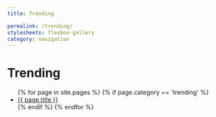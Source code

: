 ```yaml
---
title: Trending

permalink: /trending/
stylesheets: flexbox-gallery
category: navigation
---
```

# Trending
<ul class ="flex-container">
{% for page in site.pages %} 
    {% if page.category == 'trending' %}
      <li class ="flex-item">
        <a class="page-link" href="{{ page.url | prepend: site.baseurl }}">{{ page.title }}
        </a>
    </li>
    {% endif %} 
{% endfor %}
</ul>
